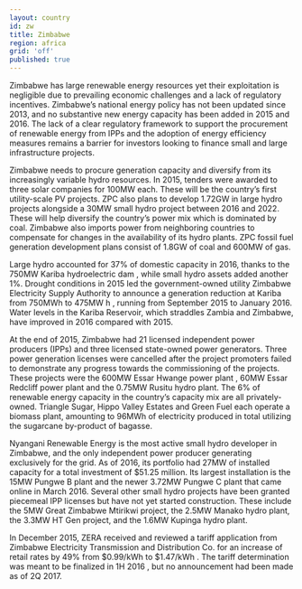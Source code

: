 ```yaml
---
layout: country
id: zw
title: Zimbabwe
region: africa
grid: 'off'
published: true
---
```


Zimbabwe has large renewable energy resources yet their exploitation is negligible due to prevailing economic challenges and a lack of regulatory incentives. Zimbabwe’s national energy policy has not been updated since 2013, and no substantive new energy capacity has been added in 2015 and 2016. The lack of a clear regulatory framework to support the procurement of renewable energy from IPPs and the adoption of energy efficiency measures remains a barrier for investors looking to finance small and large infrastructure projects.

Zimbabwe needs to procure generation capacity and diversify from its increasingly variable hydro resources. In 2015, tenders were awarded to three solar companies for 100MW each. These will be the country’s first utility-scale PV projects. ZPC also plans to develop 1.72GW in large hydro projects alongside a 30MW small hydro project between 2016 and 2022. These will help diversify the country’s power mix which is dominated by coal. Zimbabwe also imports power from neighboring countries to compensate for changes in the availability of its hydro plants. ZPC fossil fuel generation development plans consist of 1.8GW of coal and 600MW of gas.

Large hydro accounted for 37% of domestic capacity in 2016, thanks to the 750MW Kariba hydroelectric dam , while small hydro assets added another 1%. Drought conditions in 2015 led the government-owned utility Zimbabwe Electricity Supply Authority to announce a generation reduction at Kariba from 750MWh to 475MW h , running from September 2015 to January 2016. Water levels in the Kariba Reservoir, which straddles Zambia and Zimbabwe, have improved in 2016 compared with 2015.

At the end of 2015, Zimbabwe had 21 licensed independent power producers (IPPs) and three licensed state-owned power generators. Three power generation licenses were cancelled after the project promoters failed to demonstrate any progress towards the commissioning of the projects. These projects were the 600MW Essar Hwange power plant , 60MW Essar Redcliff power plant and the 0.75MW Rusitu hydro plant. 
The 6% of renewable energy capacity in the country’s capacity mix are all privately-owned. Triangle Sugar, Hippo Valley Estates and Green Fuel each operate a biomass plant, amounting to 96MWh of electricity produced in total utilizing the sugarcane by-product of bagasse.

Nyangani Renewable Energy is the most active small hydro developer in Zimbabwe, and the only independent power producer generating exclusively for the grid. As of 2016, its portfolio had 27MW of installed capacity for a total investment of $51.25 million. Its largest installation is the 15MW Pungwe B plant and the newer 3.72MW Pungwe C plant that came online in March 2016. Several other small hydro projects have been granted piecemeal IPP licenses but have not yet started construction. These include the 5MW Great Zimbabwe Mtirikwi project, the 2.5MW Manako hydro plant, the 3.3MW HT Gen project, and the 1.6MW Kupinga hydro plant.

In December 2015, ZERA received and reviewed a tariff application from Zimbabwe Electricity Transmission and Distribution Co. for an increase of retail rates by 49% from $0.99/kWh to $1.47/kWh . The tariff determination was meant to be finalized in 1H 2016 , but no announcement had been made as of 2Q 2017.

